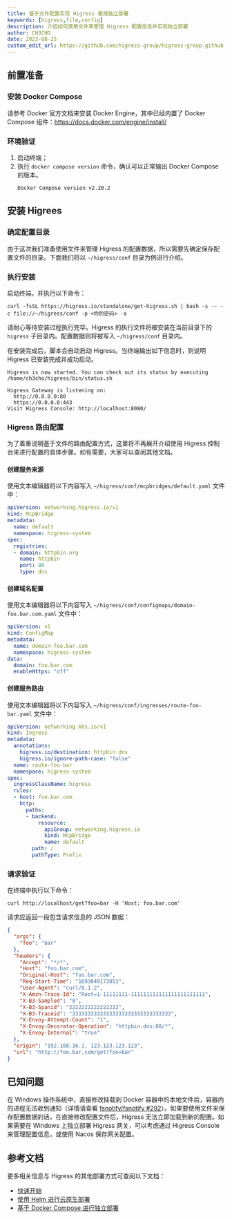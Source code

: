 ```yaml
---
title: 基于文件配置实现 Higress 极简独立部署
keywords: [higress,file,config]
description: 介绍如何使用文件来管理 Higress 配置信息并实现独立部署
author: CH3CHO
date: 2023-08-25
custom_edit_url: https://github.com/higress-group/higress-group.github.io/blob/main/i18n/zh-cn/docusaurus-plugin-content-blog/config-with-file.md
---
```

## 前置准备

### 安装 Docker Compose

请参考 Docker 官方文档来安装 Docker Engine，其中已经内置了 Docker Compose 组件：https://docs.docker.com/engine/install/

### 环境验证

1. 启动终端；
3. 执行 `docker compose version` 命令，确认可以正常输出 Docker Compose 的版本。
   ```
   Docker Compose version v2.20.2
   ```

## 安装 Higrees

### 确定配置目录

由于这次我们准备使用文件来管理 Higress 的配置数据，所以需要先确定保存配置文件的目录。下面我们将以 `~/higress/conf` 目录为例进行介绍。

### 执行安装

启动终端，并执行以下命令：

```
curl -fsSL https://higress.io/standalone/get-higress.sh | bash -s -- -c file://~/higress/conf -p <你的密码> -a
```

请耐心等待安装过程执行完毕。Higress 的执行文件将被安装在当前目录下的 `higress` 子目录内。配置数据则将被写入 `~/higress/conf` 目录内。

在安装完成后，脚本会自动启动 Higress。当终端输出如下信息时，则说明 Higress 已安装完成并成功启动。

```shell
Higress is now started. You can check out its status by executing /home/ch3cho/higress/bin/status.sh

Higress Gateway is listening on:
  http://0.0.0.0:80
  https://0.0.0.0:443
Visit Higress Console: http://localhost:8080/
```

### Higress 路由配置

为了着重说明基于文件的路由配置方式，这里将不再展开介绍使用 Higress 控制台来进行配置的具体步骤。如有需要，大家可以查阅其他文档。

#### 创建服务来源

使用文本编辑器将以下内容写入 `~/higress/conf/mcpbridges/default.yaml` 文件中：

```yaml
apiVersion: networking.higress.io/v1
kind: McpBridge
metadata:
  name: default
  namespace: higress-system
spec:
  registries:
  - domain: httpbin.org
    name: httpbin
    port: 80
    type: dns
```

#### 创建域名配置

使用文本编辑器将以下内容写入 `~/higress/conf/configmaps/domain-foo.bar.com.yaml` 文件中：

```yaml
apiVersion: v1
kind: ConfigMap
metadata:
  name: domain-foo.bar.com
  namespace: higress-system
data:
  domain: foo.bar.com
  enableHttps: "off"
```

#### 创建服务路由

使用文本编辑器将以下内容写入 `~/higress/conf/ingresses/route-foo-bar.yaml` 文件中：

```yaml
apiVersion: networking.k8s.io/v1
kind: Ingress
metadata:
  annotations:
    higress.io/destination: httpbin.dns
    higress.io/ignore-path-case: "false"
  name: route-foo-bar
  namespace: higress-system
spec:
  ingressClassName: higress
  rules:
  - host: foo.bar.com
    http:
      paths:
      - backend:
          resource:
            apiGroup: networking.higress.io
            kind: McpBridge
            name: default
        path: /
        pathType: Prefix
```

### 请求验证

在终端中执行以下命令：

```shell
curl http://localhost/get?foo=bar -H 'Host: foo.bar.com'
```

请求应返回一段包含请求信息的 JSON 数据：
```json
{
  "args": {
    "foo": "bar"
  },
  "headers": {
    "Accept": "*/*",
    "Host": "foo.bar.com",
    "Original-Host": "foo.bar.com",
    "Req-Start-Time": "1693049173053",
    "User-Agent": "curl/8.1.2",
    "X-Amzn-Trace-Id": "Root=1-11111111-111111111111111111111111",
    "X-B3-Sampled": "0",
    "X-B3-Spanid": "2222222222222222",
    "X-B3-Traceid": "33333333333333333333333333333333",
    "X-Envoy-Attempt-Count": "1",
    "X-Envoy-Decorator-Operation": "httpbin.dns:80/*",
    "X-Envoy-Internal": "true"
  },
  "origin": "192.168.16.1, 123.123.123.123",
  "url": "http://foo.bar.com/get?foo=bar"
}
```

## 已知问题

在 Windows 操作系统中，直接修改挂载到 Docker 容器中的本地文件后，容器内的进程无法收到通知（详情请查看 [fsnotify/fsnotify #292](https://github.com/fsnotify/fsnotify/issues/292)）。如果要使用文件来保存配置数据的话，在直接修改配置文件后，Higress 无法立即加载到新的配置。如果需要在 Windows 上独立部署 Higress 网关，可以考虑通过 Higress Console 来管理配置信息，或使用 Nacos 保存网关配置。

## 参考文档

更多相关信息与 Higress 的其他部署方式可查阅以下文档：
- [快速开始](../docs/user/quickstart)
- [使用 Helm 进行云原生部署](../docs/ops/deploy-by-helm)
- [基于 Docker Compose 进行独立部署](../docs/ops/deploy-by-docker-compose)
